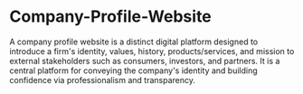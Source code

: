 # Company-Profile-Website
A company profile website is a distinct digital platform designed to introduce a firm's identity, values, history, products/services, and mission to external stakeholders such as consumers, investors, and partners. It is a central platform for conveying the company's identity and building confidence via professionalism and transparency. 
